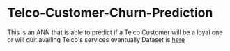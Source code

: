 # Telco-Customer-Churn-Prediction
This is an ANN that is able to predict if a Telco Customer will be a loyal one or will quit availing Telco's services eventually
Dataset is [here](https://www.kaggle.com/blastchar/telco-customer-churn)
